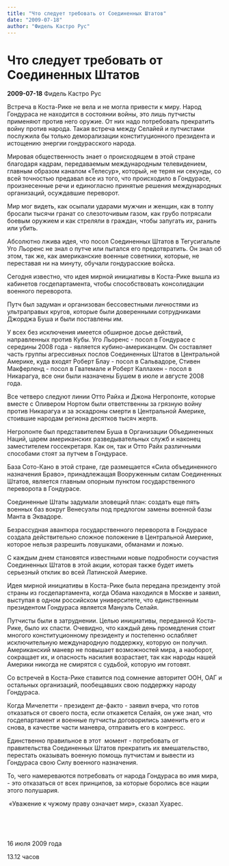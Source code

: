 ```yaml
---
title: "Что следует требовать от Соединенных Штатов"
date: "2009-07-18"
author: "Фидель Кастро Рус"
---
```


# Что следует требовать от Соединенных Штатов

**2009-07-18** Фидель Кастро Рус

Встреча в Коста-Рике не вела и не могла привести к миру. Народ Гондураса не находится в состоянии войны, это лишь путчисты применяют против него оружие. От них надо потребовать прекратить войну против народа. Такая встреча между Селайей и путчистами послужила бы только деморализации конституционного президента и истощению энергии гондурасского народа.

Мировая общественность знает о происходящем в этой стране благодаря кадрам, передаваемым международным телевидением, главным образом каналом «Телесур», который, не теряя ни секунды, со всей точностью предавал все из того, что происходило в Гондурасе, произнесенные речи и единогласно принятые решения международных организаций, осуждавшие переворот.

Мир мог видеть, как осыпали ударами мужчин и женщин, как в толпу бросали тысячи гранат со слезоточивым газом, как грубо потрясали боевым оружием и как стреляли в граждан, чтобы запугать их, ранить или убить. 

Абсолютно лжива идея, что посол Соединенных Штатов в Тегусигальпе Уго Льоренс не знал о путче или пытался его предотвратить. Он знал об этом, так же, как американские военные советники, которые, не переставая ни на минуту, обучали гондурасские войска.

Сегодня известно, что идея мирной инициативы в Коста-Рике вышла из кабинетов госдепартамента, чтобы способствовать консолидации военного переворота.

Путч был задуман и организован бессовестными личностями из ультраправых кругов, которые были доверенными сотрудниками Джорджа Буша и были поставлены им.

У всех без исключения имеется обширное досье действий, направленных против Кубы. Уго Льоренс - посол в Гондурасе с середины 2008 года - является кубино-американцем. Он составляет часть группы агрессивных послов Соединенных Штатов в Центральной Америке, куда входят Роберт Блау - посол в Сальвадоре, Стивен Макферленд - посол в Гватемале и Роберт Каллахен - посол в Никарагуа, все они были назначены Бушем в июле и августе 2008 года.  

Все четверо следуют линии Отто Райха и Джона Негропонте, которые вместе с Оливером Нортом были ответственны за грязную войну против Никарагуа и за эскадроны смерти в Центральной Америке, стоившие народам региона десятков тысяч жертв.

Негропонте был представителем Буша в Организации Объединенных Наций, царем американских разведывательных служб и наконец заместителем госсекретаря. Как он, так и Отто Райх различными способами стоят за путчем в Гондурасе.

База Сото-Кано в этой стране, где размещается «Сила объединенного назначения Браво», принадлежащая Вооруженным силам Соединенных Штатов, является главным опорным пунктом государственного переворота в Гондурасе. 

Соединенные Штаты задумали зловещий план: создать еще пять военных баз вокруг Венесуэлы под предлогом замены военной базы Манта в Эквадоре.

Безрассудная авантюра государственного переворота в Гондурасе создала действительно сложное положение в Центральной Америке, которое нельзя разрешить ловушками, обманами и ложью.

С каждым днем становятся известными новые подробности соучастия Соединенных Штатов в этой акции, которая также будет иметь серьезный отклик во всей Латинской Америке.

Идея мирной инициативы в Коста-Рике была передана президенту этой страны из госдепартамента, когда Обама находился в Москве и заявил, выступая в одном российском университете, что единственным президентом Гондураса является Мануэль Селайя.

Путчисты были в затруднении. Целью инициативы, переданной Коста-Рике, было их спасти. Очевидно, что каждый день промедления стоит многого конституционному президенту и постепенно ослабляет исключительную международную поддержку, которую он получил. Американский маневр не повышает возможностей мира, а наоборот, сокращает их, и опасность насилия возрастает, так как народы нашей Америки никогда не смирятся с судьбой, которую им готовят.  

Со встречей в Коста-Рике ставится под сомнение авторитет ООН, ОАГ и остальных организаций, пообещавших свою поддержку народу Гондураса.

Когда Мичелетти - президент де-факто - заявил вчера, что готов отказаться от своего поста, если откажется Селайя, он уже знал, что госдепартамент и военные путчисты договорились заменить его и снова, в качестве части маневра, отправить его в конгресс.  

Единственно правильное в этот  момент - потребовать от правительства Соединенных Штатов прекратить их вмешательство, перестать оказывать военную помощь путчистам и вывести из Гондураса свою Силу военного назначения.  

То, чего намереваются потребовать от народа Гондураса во имя мира, - это отказаться от всех принципов, за которые боролись все нации этого полушария.

 «Уважение к чужому праву означает мир», сказал Хуарес.

 

 

16 июля 2009 года

13.12 часов